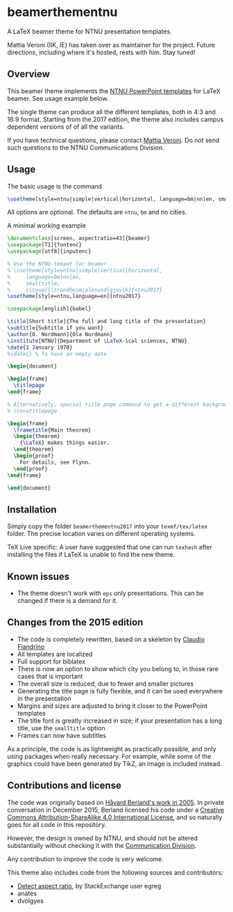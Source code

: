 # beamerthementnu
A LaTeX beamer theme for NTNU presentation templates.

Mattia Veroni (IIK, IE) has taken over as maintainer for the project. 
Future directions, including where it's hosted, rests with him. Stay tuned!


## Overview

This beamer theme implements the [NTNU PowerPoint templates](https://innsida.ntnu.no/wiki/-/wiki/Norsk/Lage+presentasjon) 
for LaTeX beamer. See usage example below.

The single theme can produce all the different templates, both in 4:3
and 16:9 format. Starting from the 2017 edition, the theme also includes
campus dependent versions of of all the variants.

If you have technical questions, please contact [Mattia Veroni](https://www.ntnu.edu/employees/mattia.veroni). 
Do not send such questions to the NTNU Communications Division.


## Usage

The basic usage is the command

```latex
\usetheme[style=ntnu|simple|vertical|horizontal, language=bm|nn|en, smalltitle, city=all|trondheim|alesund|gjovik]{ntnu2017}
```

All options are optional. The defaults are `ntnu`, `bm` and no cities.

A minimal working example

```latex
\documentclass[screen, aspectratio=43]{beamer}
\usepackage[T1]{fontenc}
\usepackage[utf8]{inputenc}

% Use the NTNU-temaet for beamer 
% \usetheme[style=ntnu|simple|vertical|horizontal, 
%     language=bm|nn|en, 
%     smalltitle, 
%     city=all|trondheim|alesund|gjovik]{ntnu2017}
\usetheme[style=ntnu,language=en]{ntnu2017}

\usepackage[english]{babel}

\title[Short title]{The full and long title of the presentation}
\subtitle{Subtitle if you want}
\author[O. Nordmann]{Ola Nordmann}
\institute[NTNU]{Department of \LaTeX-ical sciences, NTNU}
\date{1 January 1970}
%\date{} % To have an empty date

\begin{document}

\begin{frame}
  \titlepage
\end{frame}

% Alternatively, special title page command to get a different background
% \ntnutitlepage

\begin{frame}
  \frametitle{Main theorem}
  \begin{theorem}
    {\LaTeX} makes things easier.
  \end{theorem}
  \begin{proof}
    For details, see Flynn.
  \end{proof}
\end{frame}

\end{document}
```


## Installation

Simply copy the folder `beamerthementnu2017` into your `texmf/tex/latex` folder. 
The precise location varies on different operating systems. 

TeX Live specific: A user have suggested that one can run `texhash` after 
installing the files if LaTeX is unable to find the new theme.


## Known issues

 - The theme doesn't work with `eps` only presentations. This can be changed if there is a demand for it.

## Changes from the 2015 edition

 - The code is completely rewritten, based on a skeleton by [Claudio Fiandrino](https://tex.stackexchange.com/questions/146529/design-a-custom-beamer-theme-from-scratch)
 - All templates are localized
 - Full support for biblatex
 - There is now an option to show which city you belong to, in those rare cases that is important
 - The overall size is reduced, due to fewer and smaller pictures
 - Generating the title page is fully flexible, and it can be used everywhere in the presentation
 - Margins and sizes are adjusted to bring it closer to the PowerPoint templates
 - The title font is greatly increased in size; if your presentation has a long title, use the `smalltitle` option
 - Frames can now have subtitles
 
As a principle, the code is as lightweight as practically possible, and
only using packages when really necessary. For example, while some of
the graphics could have been generated by TikZ, an image is included
instead.


## Contributions and license

The code was originally based on [Håvard Berland's work in 2005](http://www.pvv.ntnu.no/~berland/ntnubeamer/). In private conversation
in December 2015, Berland licensed his code under a [Creative Commons 
Attribution-ShareAlike 4.0 International License](http://creativecommons.org/licenses/by-sa/4.0/), and so naturally goes 
for all code in this repository.

However, the design is owned by NTNU, and should not be altered 
substantially without checking it with the [Communication Division](https://www.ntnu.no/adm/komm).

Any contribution to improve the code is very welcome.

This theme also includes code from the following sources and contributors:
 - [Detect aspect ratio](http://tex.stackexchange.com/questions/123106/detect-aspect-ratio-in-beamer), by StackExchange user egreg
 - anates
 - dvolgyes

